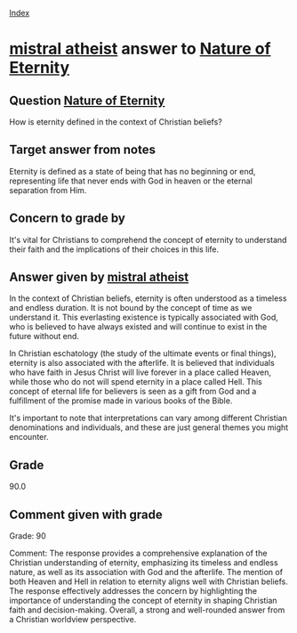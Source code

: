 
[Index](../../index.md)
# [mistral atheist](../../answering_models/mistral_atheist.md) answer to [Nature of Eternity](../../questions/Nature_of_Eternity.md)

## Question [Nature of Eternity](../../questions/Nature_of_Eternity.md)
How is eternity defined in the context of Christian beliefs?

## Target answer from notes
Eternity is defined as a state of being that has no beginning or end, representing life that never ends with God in heaven or the eternal separation from Him.

## Concern to grade by
It's vital for Christians to comprehend the concept of eternity to understand their faith and the implications of their choices in this life.

## Answer given by [mistral atheist](../../answering_models/mistral_atheist.md)
 In the context of Christian beliefs, eternity is often understood as a timeless and endless duration. It is not bound by the concept of time as we understand it. This everlasting existence is typically associated with God, who is believed to have always existed and will continue to exist in the future without end.

In Christian eschatology (the study of the ultimate events or final things), eternity is also associated with the afterlife. It is believed that individuals who have faith in Jesus Christ will live forever in a place called Heaven, while those who do not will spend eternity in a place called Hell. This concept of eternal life for believers is seen as a gift from God and a fulfillment of the promise made in various books of the Bible.

It's important to note that interpretations can vary among different Christian denominations and individuals, and these are just general themes you might encounter.

## Grade
90.0

## Comment given with grade
Grade: 90

Comment: The response provides a comprehensive explanation of the Christian understanding of eternity, emphasizing its timeless and endless nature, as well as its association with God and the afterlife. The mention of both Heaven and Hell in relation to eternity aligns well with Christian beliefs. The response effectively addresses the concern by highlighting the importance of understanding the concept of eternity in shaping Christian faith and decision-making. Overall, a strong and well-rounded answer from a Christian worldview perspective.
